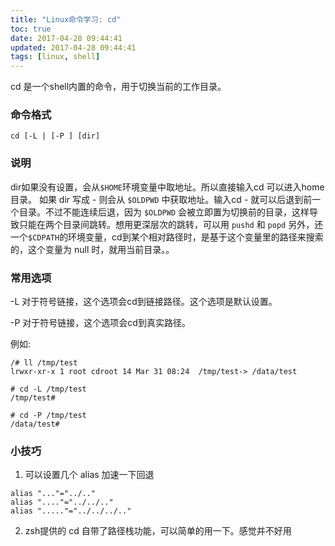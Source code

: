 ```yaml
---
title: "Linux命令学习: cd"
toc: true
date: 2017-04-28 09:44:41
updated: 2017-04-28 09:44:41
tags: [linux, shell]
---
```


cd 是一个shell内置的命令，用于切换当前的工作目录。

<!--more-->

### 命令格式

```shell
cd [-L | [-P ] [dir]

```

### 说明

dir如果没有设置，会从`$HOME`环境变量中取地址。所以直接输入cd 可以进入home目录。
如果 dir 写成 *-* 则会从 `$OLDPWD` 中获取地址。输入cd - 就可以后退到前一个目录。不过不能连续后退，因为 `$OLDPWD` 会被立即置为切换前的目录，这样导致只能在两个目录间跳转。想用更深层次的跳转，可以用 `pushd` 和 `popd` 
另外，还一个`$CDPATH`的环境变量，cd到某个相对路径时，是基于这个变量里的路径来搜索的，这个变量为 null 时，就用当前目录。。

### 常用选项

-L
对于符号链接，这个选项会cd到链接路径。这个选项是默认设置。

-P
对于符号链接，这个选项会cd到真实路径。

例如:

```
/# ll /tmp/test
lrwxr-xr-x 1 root cdroot 14 Mar 31 08:24  /tmp/test-> /data/test

# cd -L /tmp/test
/tmp/test#

# cd -P /tmp/test
/data/test#
```

### 小技巧 

1. 可以设置几个 alias 加速一下回退

```
alias "..."="../.."
alias "...."="../../.."
alias "....."="../../../.."
````

2. zsh提供的 cd 自带了路径栈功能，可以简单的用一下。感觉并不好用